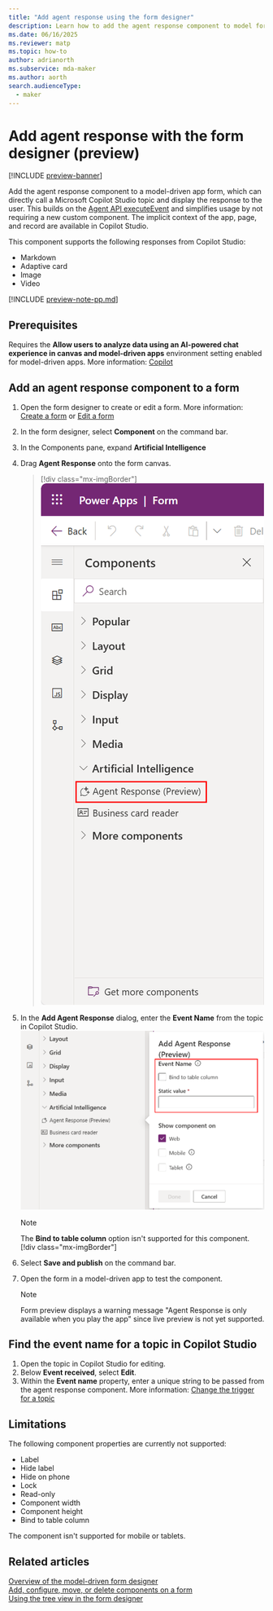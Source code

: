 ```yaml
---
title: "Add agent response using the form designer" 
description: Learn how to add the agent response component to model forms to call Copilot Studio topics.
ms.date: 06/16/2025
ms.reviewer: matp
ms.topic: how-to
author: adrianorth
ms.subservice: mda-maker
ms.author: aorth
search.audienceType: 
  - maker
---
```

# Add agent response with the form designer (preview)

[!INCLUDE [preview-banner](~/../shared-content/shared/preview-includes/preview-banner.md)]

Add the agent response component to a model-driven app form, which can directly call a Microsoft Copilot Studio topic and display the response to the user. This builds on the [Agent API executeEvent](developer/component-framework/bring-intelligence-using-agent-apis) and simplifies usage by not requiring a new custom component. The implicit context of the app, page, and record are available in Copilot Studio.

This component supports the following responses from Copilot Studio:

* Markdown
* Adaptive card
* Image
* Video

[!INCLUDE [preview-note-pp.md](../../../shared/preview-includes/preview-note-pp.md)]

## Prerequisites

Requires the **Allow users to analyze data using an AI-powered chat experience in canvas and model-driven apps** environment setting enabled for model-driven apps. More information: [Copilot](/power-platform/admin/settings-features?tabs=new#copilot-preview)

## Add an agent response component to a form

1. Open the form designer to create or edit a form. More information: [Create a form](create-and-edit-forms.md#create-a-form) or [Edit a form](create-and-edit-forms.md#edit-a-form)
1. In the form designer, select **Component** on the command bar.
1. In the Components pane, expand **Artificial Intelligence**
1. Drag **Agent Response** onto the form canvas.
   > [!div class="mx-imgBorder"]
   > ![Agent Response in components pane](media/form-designer-add-configure-agent-response/form-designer-components-agent-response.png "Agent Response in components pane")
1. In the **Add Agent Response** dialog, enter the **Event Name** from the topic in Copilot Studio.
   ![Configure Agent Response Event Name](media/form-designer-add-configure-agent-response/form-designer-configure-agent-response.png "Configure Agent Response Event Name")
   > [!NOTE]
   > The **Bind to table column** option isn't supported for this component.
   [!div class="mx-imgBorder"]
1. Select **Save and publish** on the command bar.
1. Open the form in a model-driven app to test the component.

   > [!NOTE]
   > Form preview displays a warning message "Agent Response is only available when you play the app" since live preview is not yet supported.

## Find the event name for a topic in Copilot Studio

1. Open the topic in Copilot Studio for editing.
1. Below **Event received**, select **Edit**.
1. Within the **Event name** property, enter a unique string to be passed from the agent response component. More information: [Change the trigger for a topic](/microsoft-copilot-studio/authoring-triggers)

## Limitations

The following component properties are currently not supported:

- Label
- Hide label
- Hide on phone
- Lock
- Read-only
- Component width
- Component height
- Bind to table column

The component isn't supported for mobile or tablets.

## Related articles

[Overview of the model-driven form designer](form-designer-overview.md)<br/>
[Add, configure, move, or delete components on a form](add-move-configure-or-delete-components-on-form.md)<br/>
[Using the tree view in the form designer](using-tree-view-on-form.md)
